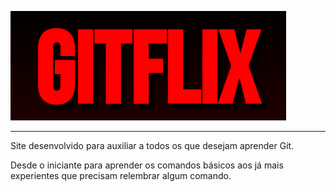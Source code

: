 [![Gitflix](./gitflix-logo.png)](https://gitflix.vercel.app)

***

Site desenvolvido para auxiliar a todos os que desejam aprender Git.

Desde o iniciante para aprender os comandos básicos aos já mais experientes que precisam relembrar algum comando.